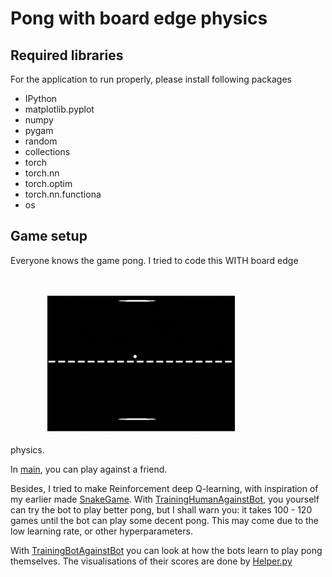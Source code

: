 # Pong with board edge physics

## Required libraries
For the application to run properly, please install following packages
<ul>
    <li>IPython</li>
    <li>matplotlib.pyplot</li>
    <li>numpy</li>
    <li>pygam</li>
    <li>random</li>
    <li>collections</li>
    <li>torch</li>
    <li>torch.nn</li>
    <li>torch.optim</li>
    <li>torch.nn.functiona</li>
    <li>os</li>
</ul>

## Game setup 
Everyone knows the game pong. I tried to code this WITH board edge physics.
<img src="https://github.com/BurakKTopal/SmallPythonProjects/blob/main/Pong/Media/BoardEdgePhysics.gif" alt="Pong GIF" width="300">

In <a href="https://github.com/BurakKTopal/SmallPythonProjects/blob/main/Pong/Main.py">main</a>, you can play against a friend.
</p>

<p>Besides, I tried to make Reinforcement deep Q-learning, with inspiration of my earlier made <a href="https://github.com/BurakKTopal/SmallPythonProjects/tree/main/SnakeGame">SnakeGame</a>. With <a href="https://github.com/BurakKTopal/SmallPythonProjects/blob/main/Pong/PongAI/TrainingHumanToBot.py">TrainingHumanAgainstBot</a>, you yourself can try the bot to play better pong, but I shall warn you: it takes 100 - 120 games until the bot can play some decent pong. This may come due to the low learning rate, or other hyperparameters.
</p>

 <p>
     With <a href="https://github.com/BurakKTopal/SmallPythonProjects/blob/main/Pong/PongAI/TrainingBotAgainstBot.py">TrainingBotAgainstBot</a> you can look at how the bots learn to play pong themselves. The visualisations of their scores are done by <a href="https://github.com/BurakKTopal/SmallPythonProjects/blob/main/Pong/PongAI/VisualsAndPlotting/Helper.py">Helper.py</a>
 </p>

